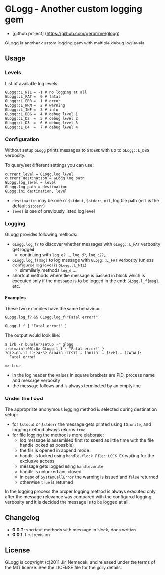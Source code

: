 # GLogg - Another custom logging gem

+ [github project] (https://github.com/geronime/glogg)

GLogg is another custom logging gem with multiple debug log levels.

## Usage

### Levels

List of available log levels:

    GLogg::L_NIL = -1 # no logging at all
    GLogg::L_FAT =  0 # fatal
    GLogg::L_ERR =  1 # error
    GLogg::L_WRN =  2 # warning
    GLogg::L_INF =  3 # info
    GLogg::L_DBG =  4 # debug level 1
    GLogg::L_D2  =  5 # debug level 2
    GLogg::L_D3  =  6 # debug level 3
    GLogg::L_D4  =  7 # debug level 4

### Configuration

Without setup `GLogg` prints messages to `STDERR` with up to `GLogg::L_DBG`
verbosity.

To query/set different settings you can use:

    current_level = GLogg.log_level
    current_destination = GLogg.log_path
    GLogg.log_level = level
    GLogg.log_path = destination
    GLogg.ini destination, level

* `destination` may be one of `$stdout`, `$stderr`, `nil`, log file path
  (`nil` is the default `$stderr`)
* `level` is one of previously listed log level

### Logging

GLogg provides following methods:

* `GLogg.log_f?` to discover whether messages with `GLogg::L_FAT` verbosity
get logged
  * continuing with `log_e?`,..., `log_d?`, `log_d2?`,...
* `GLogg.log_f(msg)` to log message with `GLogg::L_FAT` verbosity
  (unless configured log level is `GLogg::L_NIL`)
  * simmilarly methods `log_e`,...
* shortcut methods where the message is passed in block which is executed
  only if the message is to be logged in the end: `GLogg.l_f{msg}`, etc.

#### Examples

These two examples have the same behaviour:

    GLogg.log_f? && GLogg.log_f("Fatal error!")

    GLogg.l_f { "Fatal error!" }

The output would look like:

    $ irb -r bundler/setup -r glogg
    irb(main):001:0> GLogg.l_f { "Fatal error!" }
    2012-08-12 12:24:52.618418 (CEST) - [30113] - [irb] - [FATAL]:
      Fatal error!

    => true

* in the log header the values in square brackets are PID, process name
  and message verbosity
* the message follows and is always terminated by an empty line

### Under the hood

The appropriate anonymous logging method is selected during destination setup:

* for `$stdout` or `$stderr` the message gets printed using `IO.write`,
  and logging method always returns `true`
* for file logging the method is more elaborate:
  * log message is assembled first
    (to spend as little time with the file handle locked as possible)
  * the file is opened in append mode
  * handle is locked using `handle.flock File::LOCK_EX` waiting
    for the exclusive access
  * message gets logged using `handle.write`
  * handle is unlocked and closed
  * in case of `SystemCallError` the warning is issued and `false` returned
  * otherwise `true` is returned

In the logging process the proper logging method is always executed only after
the message relevance was compared with the configured logging verbosity
and it is decided the message is to be logged at all.

## Changelog

+ __0.0.2__: shortcut methods with message in block, docs written
+ __0.0.1__: first revision

## License

GLogg is copyright (c)2011 Jiri Nemecek, and released under the terms
of the MIT license. See the LICENSE file for the gory details.

